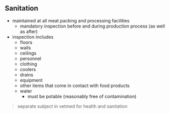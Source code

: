 ## Sanitation
- maintained at all meat packing and processing facilities
	- mandatory inspection before and during production process (as well as after)
- inspection includes
	- floors
	- walls
	- ceilings
	- personnel
	- clothing
	- coolers
	- drains
	- equipment
	- other items that come in contact with food products
	- water
		- must be potable (reasonably free of contamination)
> separate subject in vetmed for health and sanitation